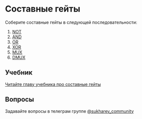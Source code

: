 # Составные гейты

Соберите составные гейты в следующей последовательности:

1. [NOT](01-Not/Not.hdl)
2. [AND](02-And/And.hdl)
3. [OR](03-Or/Or.hdl)
4. [XOR](04-Xor/Xor.hdl)
5. [MUX](05-Mux/Mux.hdl)
6. [DMUX](06-DMux/DMux.hdl)

## Учебник

[Читайте главу учебника про составные гейты](https://www.notion.so/sukharev/996899ea44e5417fb6ae56c085f3c0ac)

## Вопросы

Задавайте вопросы в телеграм группе [@sukharev_community](https://www.t.me/sukharev_community)
